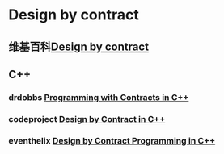 # Design by contract



## 维基百科[Design by contract](https://en.wikipedia.org/wiki/Design_by_contract)



## C++

### drdobbs [Programming with Contracts in C++](https://www.drdobbs.com/cpp/programming-with-contracts-in-c/184405997)



### codeproject [Design by Contract in C++](https://www.codeproject.com/Articles/8293/Design-by-Contract-in-C)



### eventhelix [Design by Contract Programming in C++](https://www.eventhelix.com/RealtimeMantra/Object_Oriented/design_by_contract.htm)